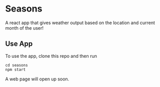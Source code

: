 # Seasons
A react app that gives weather output based on the location and current month of the user!

## Use App
To use the app, clone this repo and then run
```
cd seasons
npm start
```
A web page will open up soon.
